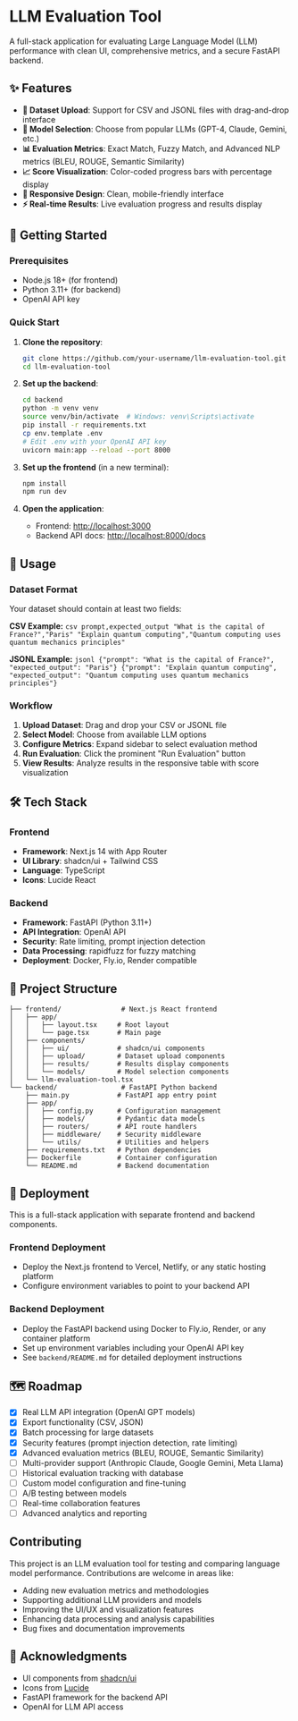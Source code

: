 # LLM Evaluation Tool

A full-stack application for evaluating Large Language Model (LLM) performance with clean UI, comprehensive metrics, and a secure FastAPI backend.

## ✨ Features

- **📁 Dataset Upload**: Support for CSV and JSONL files with drag-and-drop interface
- **🤖 Model Selection**: Choose from popular LLMs (GPT-4, Claude, Gemini, etc.)
- **📊 Evaluation Metrics**: Exact Match, Fuzzy Match, and Advanced NLP metrics (BLEU, ROUGE, Semantic Similarity)
- **📈 Score Visualization**: Color-coded progress bars with percentage display
- **📱 Responsive Design**: Clean, mobile-friendly interface
- **⚡ Real-time Results**: Live evaluation progress and results display

## 🚀 Getting Started

### Prerequisites

- Node.js 18+ (for frontend)
- Python 3.11+ (for backend)
- OpenAI API key

### Quick Start

1. **Clone the repository**:
   ```bash
   git clone https://github.com/your-username/llm-evaluation-tool.git
   cd llm-evaluation-tool
   ```

2. **Set up the backend**:
   ```bash
   cd backend
   python -m venv venv
   source venv/bin/activate  # Windows: venv\Scripts\activate
   pip install -r requirements.txt
   cp env.template .env
   # Edit .env with your OpenAI API key
   uvicorn main:app --reload --port 8000
   ```

3. **Set up the frontend** (in a new terminal):
   ```bash
   npm install
   npm run dev
   ```

4. **Open the application**:
   - Frontend: [http://localhost:3000](http://localhost:3000)
   - Backend API docs: [http://localhost:8000/docs](http://localhost:8000/docs)

## 📖 Usage

### Dataset Format

Your dataset should contain at least two fields:

**CSV Example:**
``csv
prompt,expected_output
"What is the capital of France?","Paris"
"Explain quantum computing","Quantum computing uses quantum mechanics principles"
``

**JSONL Example:**
``jsonl
{"prompt": "What is the capital of France?", "expected_output": "Paris"}
{"prompt": "Explain quantum computing", "expected_output": "Quantum computing uses quantum mechanics principles"}
``

### Workflow

1. **Upload Dataset**: Drag and drop your CSV or JSONL file
2. **Select Model**: Choose from available LLM options
3. **Configure Metrics**: Expand sidebar to select evaluation method
4. **Run Evaluation**: Click the prominent "Run Evaluation" button
5. **View Results**: Analyze results in the responsive table with score visualization

## 🛠️ Tech Stack

### Frontend
- **Framework**: Next.js 14 with App Router
- **UI Library**: shadcn/ui + Tailwind CSS
- **Language**: TypeScript
- **Icons**: Lucide React

### Backend
- **Framework**: FastAPI (Python 3.11+)
- **API Integration**: OpenAI API
- **Security**: Rate limiting, prompt injection detection
- **Data Processing**: rapidfuzz for fuzzy matching
- **Deployment**: Docker, Fly.io, Render compatible

## 📁 Project Structure

```
├── frontend/               # Next.js React frontend
│   ├── app/
│   │   ├── layout.tsx     # Root layout
│   │   └── page.tsx       # Main page
│   ├── components/
│   │   ├── ui/            # shadcn/ui components
│   │   ├── upload/        # Dataset upload components
│   │   ├── results/       # Results display components
│   │   └── models/        # Model selection components
│   └── llm-evaluation-tool.tsx
└── backend/                # FastAPI Python backend
    ├── main.py            # FastAPI app entry point
    ├── app/
    │   ├── config.py      # Configuration management
    │   ├── models/        # Pydantic data models
    │   ├── routers/       # API route handlers
    │   ├── middleware/    # Security middleware
    │   └── utils/         # Utilities and helpers
    ├── requirements.txt   # Python dependencies
    ├── Dockerfile         # Container configuration
    └── README.md          # Backend documentation
```

## 🚀 Deployment

This is a full-stack application with separate frontend and backend components.

### Frontend Deployment
- Deploy the Next.js frontend to Vercel, Netlify, or any static hosting platform
- Configure environment variables to point to your backend API

### Backend Deployment  
- Deploy the FastAPI backend using Docker to Fly.io, Render, or any container platform
- Set up environment variables including your OpenAI API key
- See `backend/README.md` for detailed deployment instructions

## 🗺️ Roadmap

- [x] Real LLM API integration (OpenAI GPT models)
- [x] Export functionality (CSV, JSON)
- [x] Batch processing for large datasets
- [x] Security features (prompt injection detection, rate limiting)
- [x] Advanced evaluation metrics (BLEU, ROUGE, Semantic Similarity)
- [ ] Multi-provider support (Anthropic Claude, Google Gemini, Meta Llama)
- [ ] Historical evaluation tracking with database
- [ ] Custom model configuration and fine-tuning
- [ ] A/B testing between models
- [ ] Real-time collaboration features
- [ ] Advanced analytics and reporting

## Contributing

This project is an LLM evaluation tool for testing and comparing language model performance. Contributions are welcome in areas like:
- Adding new evaluation metrics and methodologies
- Supporting additional LLM providers and models
- Improving the UI/UX and visualization features
- Enhancing data processing and analysis capabilities
- Bug fixes and documentation improvements

## 🙏 Acknowledgments

- UI components from [shadcn/ui](https://ui.shadcn.com)
- Icons from [Lucide](https://lucide.dev)
- FastAPI framework for the backend API
- OpenAI for LLM API access
